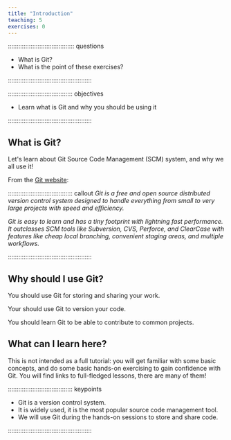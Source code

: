 ```yaml
---
title: "Introduction"
teaching: 5
exercises: 0
---
```


:::::::::::::::::::::::::::::::::::::: questions 

- What is Git?
- What is the point of these exercises?

::::::::::::::::::::::::::::::::::::::::::::::::

::::::::::::::::::::::::::::::::::::: objectives

- Learn what is Git and why you should be using it

::::::::::::::::::::::::::::::::::::::::::::::::

## What is Git?

Let's learn about Git Source Code Management (SCM) system, and why we all use it!

From the [Git website](https://git-scm.com/):


::::::::::::::::::::::::::::::::::::: callout
*Git is a free and open source distributed version control system designed to handle everything from small to very large projects with speed and efficiency.*

*Git is easy to learn and has a tiny footprint with lightning fast performance. It outclasses SCM tools like Subversion, CVS, Perforce, and ClearCase with features like cheap local branching, convenient staging areas, and multiple workflows.*

::::::::::::::::::::::::::::::::::::::::::::::::

## Why should I use Git?

You should use Git for storing and sharing your work.

Your should use Git to version your code.

You should learn Git to be able to contribute to common projects.

## What can I learn here?

This is not intended as a full tutorial: you will get familiar with some basic concepts, and do some basic hands-on exercising to gain confidence with Git. You will find links to full-fledged lessons, there are many of them!


::::::::::::::::::::::::::::::::::::: keypoints 

- Git is a version control system.
- It is widely used, it is the most popular source code management tool.
- We will use Git during the hands-on sessions to store and share code.

::::::::::::::::::::::::::::::::::::::::::::::::

